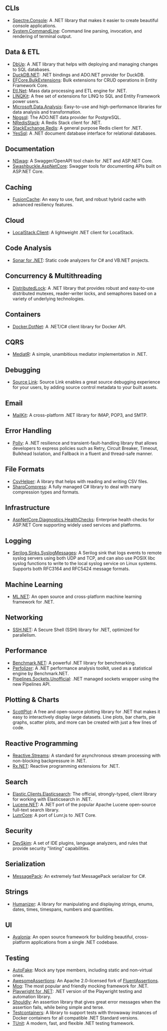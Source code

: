 
## CLIs

- [Spectre.Console](https://github.com/spectreconsole/spectre.console): A .NET library that makes it easier to create beautiful console applications.
- [System.CommandLine](https://github.com/dotnet/command-line-api): Command line parsing, invocation, and rendering of terminal output.

## Data & ETL

- [DbUp](https://github.com/DbUp/DbUp): A .NET library that helps with deploying and managing changes to SQL databases.
- [DuckDB.NET](https://github.com/Giorgi/DuckDB.NET): .NET bindings and ADO.NET provider for DuckDB.
- [EFCore.BulkExtensions](https://github.com/borisdj/EFCore.BulkExtensions): Bulk extensions for CRUD operations in Entity Framework Core.
- [Etl.Net](https://github.com/paillave/Etl.Net): Mass data processing and ETL engine for .NET.
- [LINQKit](https://github.com/scottksmith95/LINQKit): A free set of extensions for LINQ to SQL and Entity Framework power users.
- [Microsoft.Data.Analysis](https://www.nuget.org/packages/Microsoft.Data.Analysis): Easy-to-use and high-performance libraries for data analysis and transformation.
- [Npgsql](https://github.com/npgsql/npgsql): The ADO.NET data provider for PostgreSQL.
- [NRedisStack](https://github.com/redis/NRedisStack): A Redis Stack client for .NET.
- [StackExchange.Redis](https://github.com/StackExchange/StackExchange.Redis/): A general purpose Redis client for .NET.
- [YesSql](https://github.com/sebastienros/yessql): A .NET document database interface for relational databases.

## Documentation

- [NSwag](https://github.com/RicoSuter/NSwag): A Swagger/OpenAPI tool chain for .NET and ASP.NET Core.
- [Swashbuckle.AspNetCore](https://github.com/domaindrivendev/Swashbuckle.AspNetCore): Swagger tools for documenting APIs built on ASP.NET Core.

## Caching

- [FusionCache](https://github.com/ZiggyCreatures/FusionCache): An easy to use, fast, and robust hybrid cache with advanced resiliency features.

## Cloud

- [LocalStack.Client](https://github.com/localstack-dotnet/localstack-dotnet-client): A lightweight .NET client for LocalStack.

## Code Analysis

- [Sonar for .NET](https://github.com/SonarSource/sonar-dotnet): Static code analyzers for C# and VB.NET projects.

## Concurrency & Multithreading

- [DistributedLock](https://github.com/madelson/DistributedLock): A .NET library that provides robust and easy-to-use distributed mutexes, reader-writer locks, and semaphores based on a variety of underlying technologies.

## Containers

- [Docker.DotNet](https://github.com/dotnet/Docker.DotNet): A .NET/C# client library for Docker API.

## CQRS

- [MediatR](https://github.com/jbogard/MediatR): A simple, unambitious mediator implementation in .NET.

## Debugging

- [Source Link](https://github.com/dotnet/sourcelink): Source Link enables a great source debugging experience for your users, by adding source control metadata to your built assets.

## Email

- [MailKit](https://github.com/jstedfast/MailKit): A cross-platform .NET library for IMAP, POP3, and SMTP.

## Error Handling

- [Polly](https://github.com/App-vNext/Polly): A .NET resilience and transient-fault-handling library
that allows developers to express policies such as Retry, Circuit Breaker, Timeout, Bulkhead Isolation, and Fallback in a fluent and thread-safe manner.

## File Formats

- [CsvHelper](https://github.com/JoshClose/CsvHelper): A library that helps with reading and writing CSV files.
- [SharpCompress](https://github.com/adamhathcock/sharpcompress): A fully managed C# library to deal with many compression types and formats.

## Infrastructure

- [AspNetCore.Diagnostics.HealthChecks](https://github.com/Xabaril/AspNetCore.Diagnostics.HealthChecks): Enterprise health checks for ASP.NET Core supporting widely used services and platforms.

## Logging

- [Serilog.Sinks.SyslogMessages](https://github.com/IonxSolutions/serilog-sinks-syslog): A Serilog sink that logs events to remote syslog servers using both UDP and TCP,
and can also use POSIX libc syslog functions to write to the local syslog service on Linux systems.
Supports both RFC3164 and RFC5424 message formats.

## Machine Learning

- [ML.NET](https://github.com/dotnet/machinelearning): An open source and cross-platform machine learning framework for .NET.

## Networking

- [SSH.NET](https://github.com/sshnet/SSH.NET): A Secure Shell (SSH) library for .NET, optimized for parallelism.

## Performance

- [Benchmark.NET](https://github.com/dotnet/BenchmarkDotNet): A powerful .NET library for benchmarking.
- [Perfolizer](https://github.com/AndreyAkinshin/perfolizer): A .NET performance analysis toolkit,
used as a statistical engine by Benchmark.NET.
- [Pipelines.Sockets.Unofficial](https://github.com/mgravell/Pipelines.Sockets.Unofficial): .NET managed sockets wrapper using the new Pipelines API.

## Plotting & Charts

- [ScottPlot](https://github.com/scottplot/scottplot): A free and open-source plotting library for .NET that makes it easy to interactively display large datasets. Line plots, bar charts, pie graphs, scatter plots, and more can be created with just a few lines of code.

## Reactive Programming

- [Reactive.Streams](https://github.com/reactive-streams/reactive-streams-dotnet): A standard for asynchronous stream processing with non-blocking backpressure in .NET.
- [Rx.NET](https://github.com/dotnet/reactive): Reactive programming extensions for .NET.

## Search

- [Elastic.Clients.Elasticsearch](https://github.com/elastic/elasticsearch-net): The official, strongly-typed, client library for working with Elasticsearch in .NET.
- [Lucene.NET](https://github.com/apache/lucenenet/): A .NET port of the popular Apache Lucene open-source full-text search library.
- [LunrCore](https://github.com/bleroy/lunr-core): A port of Lunr.js to .NET Core.

## Security

- [DevSkim](https://github.com/microsoft/DevSkim): A set of IDE plugins, language analyzers, and rules that provide security "linting" capabilities.

## Serialization

- [MessagePack](https://github.com/neuecc/MessagePack-CSharp): An extremely fast MessagePack serializer for C#.

## Strings

- [Humanizer](https://github.com/Humanizr/Humanizer): A library for manipulating and displaying strings, enums, dates, times, timespans, numbers and quantities.

## UI

- [Avalonia](https://avaloniaui.net/): An open source framework for building beautiful, cross-platform applications from a single .NET codebase.

## Testing

- [AutoFake](https://github.com/Serg046/AutoFake): Mock any type members, including static and non-virtual ones.
- [AwesomeAssertions](https://github.com/AwesomeAssertions/AwesomeAssertions): An Apache 2.0-licensed fork of [FluentAssertions](https://github.com/fluentassertions/fluentassertions).
- [Moq](https://github.com/devlooped/moq): The most popular and friendly mocking framework for .NET.
- [Playwright for .NET](https://github.com/microsoft/playwright-dotnet): .NET version of the Playwright testing and automation library.
- [Shouldly](https://github.com/shouldly/shouldly): An assertion library that gives great error messages when the assertion fails, while being simple and terse.
- [Testcontainers](https://github.com/testcontainers/testcontainers-dotnet): A library to support tests with throwaway instances of Docker containers for all compatible .NET Standard versions.
- [TUnit](https://github.com/thomhurst/TUnit): A modern, fast, and flexible .NET testing framework.
